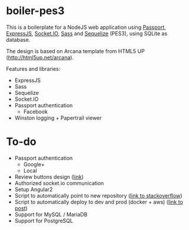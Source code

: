 # boiler-pes3

This is a boilerplate for a NodeJS web application using [Passport](http://passportjs.org), [ExpressJS](http://expressjs.com), [Socket.IO](http://socket.io), [Sass](http://sass-lang.com) and [Sequelize](http://sequelizejs.com) (PES3), using SQLite as database.

The design is based on Arcana template from HTML5 UP (http://html5up.net/arcana).

Features and libraries:
+ ExpressJS
+ Sass
+ Sequelize
+ Socket.IO
+ Passport authentication
    + Facebook
+ Winston logging + Papertrail viewer

# To-do

+ Passport authentication
    + Google+
    + Local
+ Review buttons design ([link](http://buttonoptimizer.com/))
+ Authorized socket.io communication
+ Setup Angular2
+ Script to automatically point to new repository ([link to stackoverflow](https://stackoverflow.com/questions/28401882/make-git-clone-its-own-repository/28402208#28402208))
+ Script to automatically deploy to dev and prod (docker + aws) ([link to post](https://www.airpair.com/docker/posts/the-painful-journey-of-painless-deployments))
+ Support for MySQL / MariaDB
+ Support for PostgreSQL